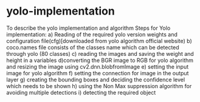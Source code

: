 # yolo-implementation
To describe the yolo implementation and algorithm
Steps for Yolo implementation:
a) Reading of the required yolo version weights and configuration file(cfg)[downloaded from yolo algorithm official website)
b) coco.names file consists of the classes name which can be detected through yolo (80 classes)
c) reading the images and saving the weight and height in a variables
d)converting the BGR image to RGB for yolo algorithm and resizing the image using cv2.dnn.blobfromImage
e) setting the input image for yolo algorithm
f) setting the connection for image in the output layer
g) creating the bounding boxes and deciding the confidence level which needs to be shown
h) using the Non Max suppression algorithm for avoiding multiple detections
i) detecting the required object
